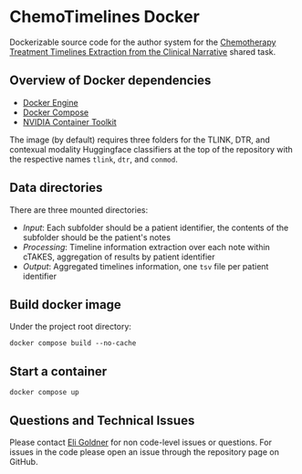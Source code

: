# ChemoTimelines Docker

Dockerizable source code for the author system for the [Chemotherapy Treatment Timelines Extraction from the Clinical Narrative](https://sites.google.com/view/chemotimelines2024/task-descriptions) shared task.

## Overview of Docker dependencies

- [Docker Engine](https://docs.docker.com/install/)
- [Docker Compose](https://docs.docker.com/compose/install/)
- [NVIDIA Container Toolkit](https://docs.nvidia.com/datacenter/cloud-native/container-toolkit/install-guide.html)

The image (by default) requires three folders for the TLINK, DTR, and contexual modality Huggingface classifiers at the top of the repository with the respective names `tlink`, `dtr`, and `conmod`.

## Data directories

There are three mounted directories:

- *Input*: Each subfolder should be a patient identifier, the contents of the subfolder should be the patient's notes
- *Processing*: Timeline information extraction over each note within cTAKES, aggregation of results by patient identifier
- *Output*: Aggregated timelines information, one `tsv` file per patient identifier 

## Build docker image

Under the project root directory:

```
docker compose build --no-cache
```

## Start a container

```
docker compose up
```
## Questions and Technical Issues

Please contact [Eli Goldner](mailto:eli.goldner@childrens.harvard.edu?subject=Timelines%20Docker%20Issue/Question) for non code-level issues or questions.  For issues in the code please open an issue through the repository page on GitHub.
